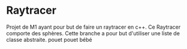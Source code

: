 # Raytracer
Projet de M1 ayant pour but de faire un raytracer en c++.
Ce Raytracer comporte des sphères.
Cette branche a pour but d'utiliser une liste de classe abstraite.
pouet pouet bébé
